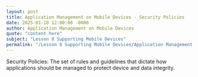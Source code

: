 ```yaml
---
layout: post
title: Application Management on Mobile Devices - Security Policies
date: 2025-01-10 12:00:00 -0000
author: Application Management on Mobile Devices
quote: "content here"
subject: "Lesson 8 Supporting Mobile Devices"
permalink: "/Lesson 8 Supporting Mobile Devices/Application Management on Mobile Devices/Application Management on Mobile Devices - Security Policies"
---
```


Security Policies: The set of rules and guidelines that dictate how applications should be managed to protect device and data integrity.
